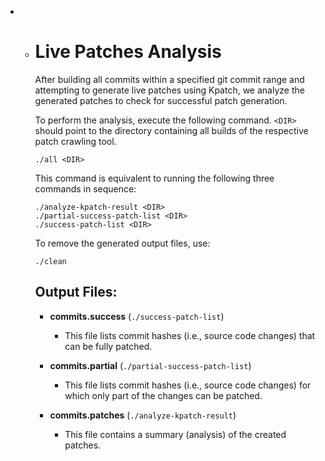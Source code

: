 - - # Live Patches Analysis
  
    After building all commits within a specified git commit range and attempting to generate live patches using Kpatch, we analyze the generated patches to check for successful patch generation.
  
    To perform the analysis, execute the following command. `<DIR>` should point to the directory containing all builds of the respective patch crawling tool.
  
    ```
    ./all <DIR>
    ```
  
    This command is equivalent to running the following three commands in sequence:
  
    ```
    ./analyze-kpatch-result <DIR>
    ./partial-success-patch-list <DIR>
    ./success-patch-list <DIR>
    ```
  
    To remove the generated output files, use:
  
    ```
    ./clean
    ```
  
    ## Output Files:
  
    - **commits.success** (`./success-patch-list`)
      - This file lists commit hashes (i.e., source code changes) that can be fully patched.
  
    - **commits.partial** (`./partial-success-patch-list`)
      - This file lists commit hashes (i.e., source code changes) for which only part of the changes can be patched.
  
    - **commits.patches** (`./analyze-kpatch-result`)
      - This file contains a summary (analysis) of the created patches.
